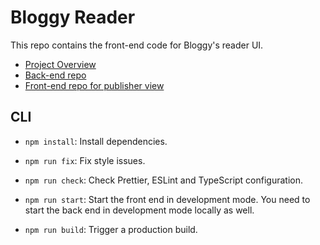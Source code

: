 # Bloggy Reader

This repo contains the front-end code for Bloggy's reader UI.

- [Project Overview](https://github.com/chuntonggao/bloggy.git)
- [Back-end repo](https://github.com/chuntonggao/bloggy-server.git) 
- [Front-end repo for publisher view](https://github.com/chuntonggao/bloggy-publisher.git)

## CLI

- `npm install`: Install dependencies.

- `npm run fix`: Fix style issues.

- `npm run check`: Check Prettier, ESLint and TypeScript configuration.

- `npm run start`: Start the front end in development mode. You need to start the back end in development mode locally as well.

- `npm run build`: Trigger a production build.